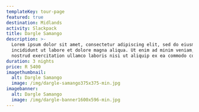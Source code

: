 ```yaml
---
templateKey: tour-page
featured: true
destination: Midlands
activity: Slackpack
title: Dargle Samango
description: >-
  Lorem ipsum dolor sit amet, consectetur adipiscing elit, sed do eiusmod tempor
  incididunt ut labore et dolore magna aliqua. Ut enim ad minim veniam, quis
  nostrud exercitation ullamco laboris nisi ut aliquip ex ea commodo consequat.
duration: 3 nights
price: R 5400
imagethumbnail:
  alt: Dargle Samango
  image: /img/dargle-samango375x375-min.jpg
imagebanner:
  alt: Dargle Samango
  image: /img/dargle-banner1600x596-min.jpg
---
```


